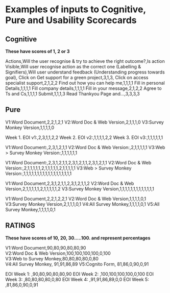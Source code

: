 # Examples of inputs to Cognitive, Pure and Usability Scorecards


## Cognitive

**These have scores of 1, 2 or 3**



Actions,Will the user recognise & try to  achieve the right outcome?,Is action Visible,Will user recognise action as the correct one (Labelling & Signifiers),Will user understand feedback (Understanding progress towards goal),
Click on Get support for a green project,3,1,3,
Click on access specialist support,2,1,2,2
Find out how you can help me,1,1,1,1
Fill in personal Details,1,1,1,1
Fill company details,1,1,1,1
Fill in your message,2,1,2,2
Agree to Ts and Cs,1,1,1,1
Submit,1,1,1,3
Read Thankyou Page and…,3,3,3,3


## Pure 

V1:Word Document,2,2,1,2,1
V2:Word Doc & Web Version,2,1,1,1,0
V3:Survey Monkey Version,1,1,1,1,0



Week 1. EOI v1:,2,3,1,1,2,2
Week 2. EOI v2:,1,1,1,1,2,2
Week 3. EOI v3:,1,1,1,1,1,1



V1:Word Document:,2,3,1,2,1,1
V2:Word Doc & Web Version:,2,1,1,1,1,1
V3:Web > Survey Monkey Version:,1,1,1,1,1,1



V1:Word Document:,2,3,1,2,1,1,2,3,1,2,1,1,2,3,1,2,1,1
V2:Word Doc & Web Version:,2,1,1,1,1,1,2,1,1,1,1,1,2,1,1,1,1,1
V3:Web > Survey Monkey Version:,1,1,1,1,1,1,1,1,1,1,1,1,1,1,1,1,1,1



V1:Word Document,2,3,1,2,1,1,2,3,1,2,1,1,2
V2:Word Doc & Web Version,2,1,1,1,1,1,2,1,1,1,1,1,2
V3:Survey Monkey Version,1,1,1,1,1,1,1,1,1,1,1,1,1



V1:Word Document,2,2,1,2,2,1
V2:Word Doc & Web Version,1,1,1,1,0,1
V3:Survey Monkey Version,2,1,1,1,0,1
V4:All Survey Monkey,1,1,1,1,0,1
V5:All Survey Monkey,1,1,1,1,0,1



## RATINGS

**These have scores of 10, 20, 30.....100. and represent percentages**

V1:Word Document,90,80,90,80,80,90<br>
V2:Word Doc & Web Version,100,100,100,100,0,100<br>
V3:Web to Survey Monkey,80,80,80,80,0,80<br>
V4:All Survey Monkey, 91,91,86,89
V5:Cognito Form, 81,86,0,90,0,91

EOI Week 1: ,90,80,90,80,80,90
EOI Week 2: ,100,100,100,100,0,100
EOI Week 3: ,80,80,80,80,0,80
EOI Week 4: ,91,91,86,89,0,0
EOI Week 5: ,81,86,0,90,0,91





